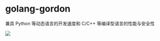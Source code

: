 # golang-gordon

兼具 Python 等动态语言的开发速度和 C/C++ 等编译型语言的性能与安全性

![](https://camo.githubusercontent.com/2b507540e2681c1a25698f246b9dca69c30548ed66a7323075b0224cbb1bf058/68747470733a2f2f676f6c616e672e6f72672f646f632f676f706865722f6669766579656172732e6a7067)
